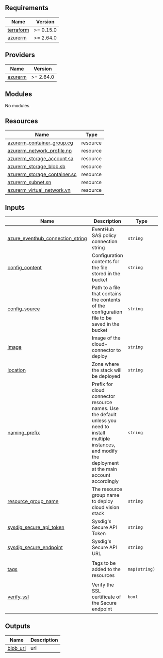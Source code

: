 <!-- BEGINNING OF PRE-COMMIT-TERRAFORM DOCS HOOK -->
## Requirements

| Name | Version |
|------|---------|
| <a name="requirement_terraform"></a> [terraform](#requirement\_terraform) | >= 0.15.0 |
| <a name="requirement_azurerm"></a> [azurerm](#requirement\_azurerm) | >= 2.64.0 |

## Providers

| Name | Version |
|------|---------|
| <a name="provider_azurerm"></a> [azurerm](#provider\_azurerm) | >= 2.64.0 |

## Modules

No modules.

## Resources

| Name | Type |
|------|------|
| [azurerm_container_group.cg](https://registry.terraform.io/providers/hashicorp/azurerm/latest/docs/resources/container_group) | resource |
| [azurerm_network_profile.np](https://registry.terraform.io/providers/hashicorp/azurerm/latest/docs/resources/network_profile) | resource |
| [azurerm_storage_account.sa](https://registry.terraform.io/providers/hashicorp/azurerm/latest/docs/resources/storage_account) | resource |
| [azurerm_storage_blob.sb](https://registry.terraform.io/providers/hashicorp/azurerm/latest/docs/resources/storage_blob) | resource |
| [azurerm_storage_container.sc](https://registry.terraform.io/providers/hashicorp/azurerm/latest/docs/resources/storage_container) | resource |
| [azurerm_subnet.sn](https://registry.terraform.io/providers/hashicorp/azurerm/latest/docs/resources/subnet) | resource |
| [azurerm_virtual_network.vn](https://registry.terraform.io/providers/hashicorp/azurerm/latest/docs/resources/virtual_network) | resource |

## Inputs

| Name | Description | Type | Default | Required |
|------|-------------|------|---------|:--------:|
| <a name="input_azure_eventhub_connection_string"></a> [azure\_eventhub\_connection\_string](#input\_azure\_eventhub\_connection\_string) | EventHub SAS policy connection string | `string` | n/a | yes |
| <a name="input_config_content"></a> [config\_content](#input\_config\_content) | Configuration contents for the file stored in the bucket | `string` | `null` | no |
| <a name="input_config_source"></a> [config\_source](#input\_config\_source) | Path to a file that contains the contents of the configuration file to be saved in the bucket | `string` | `null` | no |
| <a name="input_image"></a> [image](#input\_image) | Image of the cloud-connector to deploy | `string` | `"sysdiglabs/cloud-connector:master"` | no |
| <a name="input_location"></a> [location](#input\_location) | Zone where the stack will be deployed | `string` | n/a | yes |
| <a name="input_naming_prefix"></a> [naming\_prefix](#input\_naming\_prefix) | Prefix for cloud connector resource names. Use the default unless you need to install multiple instances, and modify the deployment at the main account accordingly | `string` | `"cloudconnector"` | no |
| <a name="input_resource_group_name"></a> [resource\_group\_name](#input\_resource\_group\_name) | The resource group name to deploy cloud vision stack | `string` | n/a | yes |
| <a name="input_sysdig_secure_api_token"></a> [sysdig\_secure\_api\_token](#input\_sysdig\_secure\_api\_token) | Sysdig's Secure API Token | `string` | n/a | yes |
| <a name="input_sysdig_secure_endpoint"></a> [sysdig\_secure\_endpoint](#input\_sysdig\_secure\_endpoint) | Sysdig's Secure API URL | `string` | `"https://secure-staging.sysdig.com/"` | no |
| <a name="input_tags"></a> [tags](#input\_tags) | Tags to be added to the resources | `map(string)` | <pre>{<br>  "Team": "CloudVision"<br>}</pre> | no |
| <a name="input_verify_ssl"></a> [verify\_ssl](#input\_verify\_ssl) | Verify the SSL certificate of the Secure endpoint | `bool` | `true` | no |

## Outputs

| Name | Description |
|------|-------------|
| <a name="output_blob_url"></a> [blob\_url](#output\_blob\_url) | url |
<!-- END OF PRE-COMMIT-TERRAFORM DOCS HOOK -->
